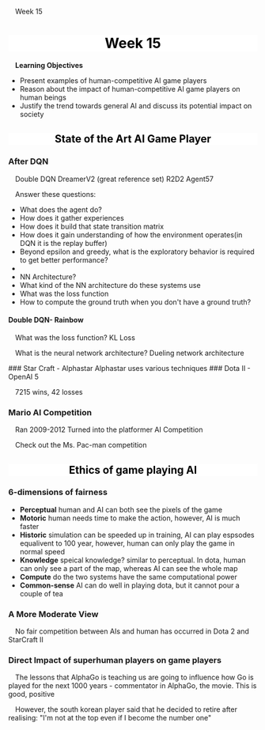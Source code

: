 Week 15

# <section-title>Week 15</section-title>

**Learning Objectives**
- Present examples of human-competitive AI game players
- Reason about the impact of human-competitive AI game players on human beings
- Justify the trend towards general AI and discuss its potential impact on society

## <section-title>State of the Art AI Game Player  </section-title>
### After DQN
Double DQN
DreamerV2 (great reference set)
R2D2
Agent57

Answer these questions:
- What does the agent do?
- How does it gather experiences
- How does it build that state transition matrix
- How does it gain understanding of how the environment operates(in DQN it is the replay buffer)
- Beyond epsilon and greedy, what is the exploratory behavior is required to get better performance?
- 
- NN Architecture?
- What kind of the NN architecture do these systems use
- What was the loss function
- How to compute the ground truth when you don't have a ground truth?

#### Double DQN- Rainbow
<p>
 What was the loss function?
 KL Loss

 What is the neural network architecture?
  Dueling network architecture
 </p>
### Star Craft - Alphastar
Alphastar uses various techniques
### Dota II - OpenAI 5

7215 wins, 42 losses
### Mario AI Competition
Ran 2009-2012
Turned into the platformer AI Competition

Check out the Ms. Pac-man competition

##  <section-title>Ethics of game playing AI </section-title>

### 6-dimensions of fairness
- **Perceptual** human and AI can both see the pixels of the game
- **Motoric** human needs time to make the action, however, AI is much faster
- **Historic** simulation can be speeded up in training, AI can play espsodes equalivent to 100 year, however, human can only play the game in normal speed
- **Knowledge** speical knowledge? similar to perceptual. In dota, human can only see a part of the map, whereas AI can see the whole map
- **Compute** do the two systems have the same computational power 
- **Common-sense** AI can do well in playing dota, but it cannot pour a couple of tea
### A More Moderate View
No fair competition between AIs and human has occurred in Dota 2 and StarCraft II

### Direct Impact of superhuman players on game players

The lessons that AlphaGo is teaching us are going to influence how Go is played for the next 1000 years - commentator in AlphaGo, the movie. This is good, positive

However, the south korean player said that he decided to retire after realising: "I'm not at the top even if I become the number one"

<style>
section-title{
    color:black;
	text-align:center;
	display: flex;
    justify-content: center;
	background:white;
}
section-content {
	display:flex;
    text-indent:1em;
}
p {
    text-indent:1em;
}
</style>